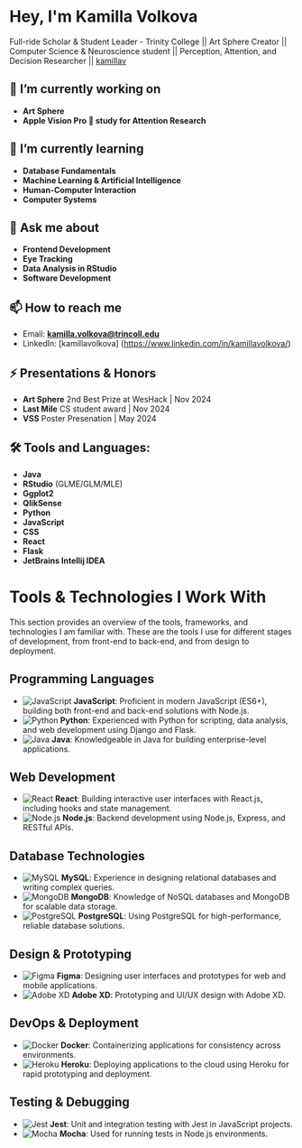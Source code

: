 # Hey, I'm Kamilla Volkova

Full-ride Scholar & Student Leader - Trinity College || Art Sphere Creator || Computer Science & Neuroscience student || Perception, Attention, and Decision Researcher || [kamillav](https://github.com/kamillav)

## 🔭 I’m currently working on
- **Art Sphere**
- **Apple Vision Pro 🍏 study for Attention Research**

## 🌱 I’m currently learning
- **Database Fundamentals**
- **Machine Learning & Artificial Intelligence**
- **Human-Computer Interaction**
- **Computer Systems**

## 💬 Ask me about
- **Frontend Development**
- **Eye Tracking**
- **Data Analysis in RStudio**
- **Software Development**

## 📫 How to reach me
- Email: **kamilla.volkova@trincoll.edu**
- LinkedIn: [kamillavolkova] (https://www.linkedin.com/in/kamillavolkova/)

## ⚡ Presentations & Honors
- **Art Sphere** 2nd Best Prize at WesHack | Nov 2024
- **Last Mile** CS student award | Nov 2024
- **VSS** Poster Presenation | May 2024 

## 🛠️ Tools and Languages:
- **Java**
- **RStudio** (GLME/GLM/MLE)
- **Ggplot2**
- **QlikSense**
- **Python**
- **JavaScript**
- **CSS**
- **React**
- **Flask**
- **JetBrains Intellij IDEA**
  
# Tools & Technologies I Work With

This section provides an overview of the tools, frameworks, and technologies I am familiar with. These are the tools I use for different stages of development, from front-end to back-end, and from design to deployment.

## Programming Languages
- ![JavaScript](https://img.icons8.com/ios-filled/50/000000/javascript.png) **JavaScript**: Proficient in modern JavaScript (ES6+), building both front-end and back-end solutions with Node.js.
- ![Python](https://img.icons8.com/ios-filled/50/000000/python.png) **Python**: Experienced with Python for scripting, data analysis, and web development using Django and Flask.
- ![Java](https://img.icons8.com/ios-filled/50/000000/java-coffee-cup-logo.png) **Java**: Knowledgeable in Java for building enterprise-level applications.

## Web Development
- ![React](https://img.icons8.com/ios-filled/50/000000/react.png) **React**: Building interactive user interfaces with React.js, including hooks and state management.
- ![Node.js](https://img.icons8.com/ios-filled/50/000000/nodejs.png) **Node.js**: Backend development using Node.js, Express, and RESTful APIs.

## Database Technologies
- ![MySQL](https://img.icons8.com/ios-filled/50/000000/mysql-logo.png) **MySQL**: Experience in designing relational databases and writing complex queries.
- ![MongoDB](https://img.icons8.com/ios-filled/50/000000/mongodb.png) **MongoDB**: Knowledge of NoSQL databases and MongoDB for scalable data storage.
- ![PostgreSQL](https://img.icons8.com/ios-filled/50/000000/postgresql.png) **PostgreSQL**: Using PostgreSQL for high-performance, reliable database solutions.

## Design & Prototyping
- ![Figma](https://img.icons8.com/ios-filled/50/000000/figma.png) **Figma**: Designing user interfaces and prototypes for web and mobile applications.
- ![Adobe XD](https://img.icons8.com/ios-filled/50/000000/adobe-xd.png) **Adobe XD**: Prototyping and UI/UX design with Adobe XD.

## DevOps & Deployment
- ![Docker](https://img.icons8.com/ios-filled/50/000000/docker.png) **Docker**: Containerizing applications for consistency across environments.
- ![Heroku](https://img.icons8.com/ios-filled/50/000000/heroku.png) **Heroku**: Deploying applications to the cloud using Heroku for rapid prototyping and deployment.

## Testing & Debugging
- ![Jest](https://img.icons8.com/ios-filled/50/000000/jest.png) **Jest**: Unit and integration testing with Jest in JavaScript projects.
- ![Mocha](https://img.icons8.com/ios-filled/50/000000/mocha.png) **Mocha**: Used for running tests in Node.js environments.

